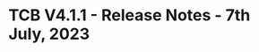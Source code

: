 
# TCB V4.1.1 - Release Notes - 7th July, 2023
<!--stackedit_data:
eyJoaXN0b3J5IjpbLTEwNTcwMjE3MTgsMzY3NDMyMTI5LC0xMT
I0ODYyNzU2LC0xMjg0MTM1NTc1LDEzMjk5MzEyNTIsLTgzODA5
NDEzMywtMTMyNzA4NjUzMCwtMTUwMDIzMjEzNSw5MTYyMjYwOT
QsLTE3Njk1MzYxNDYsLTE2MDMxNDgwNTMsLTk5MTEyNjQzOSwy
MDMxOTk2OTgzLC01Mjg5NjU0NDksLTcxNzI2MDI3OCwxMTYwMT
MxOTM2LDE1MTY2NDY0NzcsNDA5ODQwODg0LC05MjI0MzQ1OTZd
fQ==
-->
